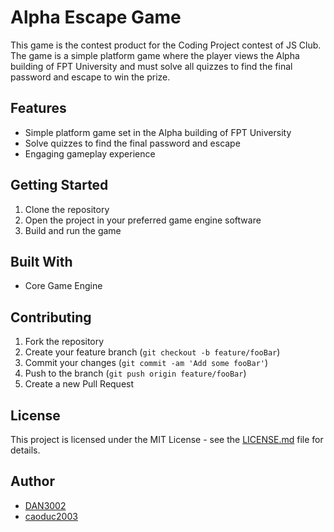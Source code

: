 # Alpha Escape Game

This game is the contest product for the Coding Project contest of JS Club. The game is a simple platform game where the player views the Alpha building of FPT University and must solve all quizzes to find the final password and escape to win the prize. 

## Features
- Simple platform game set in the Alpha building of FPT University
- Solve quizzes to find the final password and escape
- Engaging gameplay experience

## Getting Started
1. Clone the repository
2. Open the project in your preferred game engine software
3. Build and run the game

## Built With
- Core Game Engine

## Contributing
1. Fork the repository
2. Create your feature branch (`git checkout -b feature/fooBar`)
3. Commit your changes (`git commit -am 'Add some fooBar'`)
4. Push to the branch (`git push origin feature/fooBar`)
5. Create a new Pull Request

## License
This project is licensed under the MIT License - see the [LICENSE.md](LICENSE.md) file for details.

## Author 
- [DAN3002](https://github.com/DAN3002)
- [caoduc2003](https://github.com/caoduc2003)
